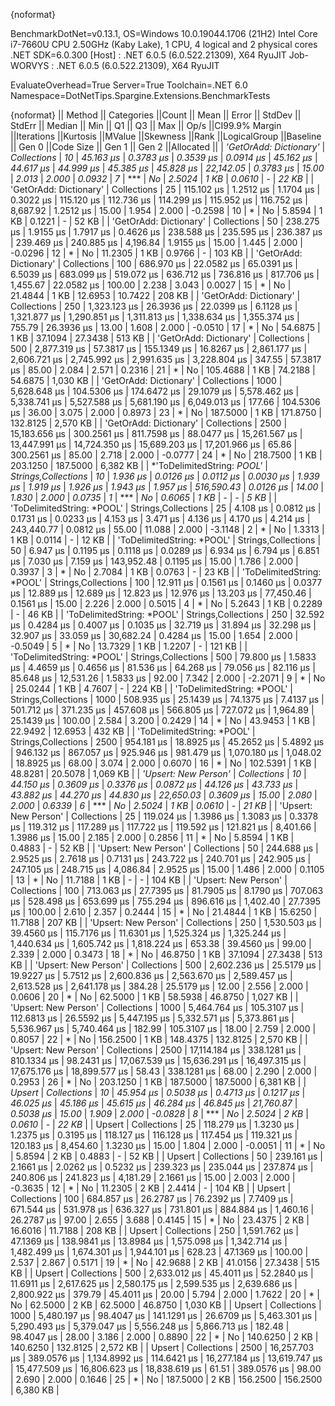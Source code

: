 {noformat}

BenchmarkDotNet=v0.13.1, OS=Windows 10.0.19044.1706 (21H2)
Intel Core i7-7660U CPU 2.50GHz (Kaby Lake), 1 CPU, 4 logical and 2 physical cores
.NET SDK=6.0.300
  [Host]     : .NET 6.0.5 (6.0.522.21309), X64 RyuJIT
  Job-WORVYS : .NET 6.0.5 (6.0.522.21309), X64 RyuJIT

EvaluateOverhead=True  Server=True  Toolchain=.NET 6.0  
Namespace=DotNetTips.Spargine.Extensions.BenchmarkTests  

{noformat}
||                    Method ||         Categories ||Count ||         Mean ||      Error ||       StdDev ||     StdErr ||       Median ||          Min ||           Q1 ||           Q3 ||          Max ||      Op/s ||CI99.9% Margin ||Iterations ||Kurtosis ||MValue ||Skewness ||Rank ||LogicalGroup ||Baseline ||   Gen 0 ||Code Size ||   Gen 1 ||   Gen 2 ||Allocated ||
|     *'GetOrAdd: Dictionary'* |         *Collections* |    *10* |     *45.163 μs* |   *0.3783 μs* |     *0.3539 μs* |   *0.0914 μs* |     *45.162 μs* |     *44.617 μs* |     *44.999 μs* |     *45.385 μs* |     *45.828 μs* |  *22,142.05* |      *0.3783 μs* |      *15.00* |    *2.013* |  *2.000* |   *0.0932* |    *7* |            *** |       *No* |   *2.5024* |      *1 KB* |   *0.0610* |        *-* |     *22 KB* |
|     'GetOrAdd: Dictionary' |         Collections |    25 |    115.102 μs |   1.2512 μs |     1.1704 μs |   0.3022 μs |    115.120 μs |    112.736 μs |    114.299 μs |    115.952 μs |    116.752 μs |   8,687.92 |      1.2512 μs |      15.00 |    1.954 |  2.000 |  -0.2598 |   10 |            * |       No |   5.8594 |      1 KB |   0.1221 |        - |     52 KB |
|     'GetOrAdd: Dictionary' |         Collections |    50 |    238.275 μs |   1.9155 μs |     1.7917 μs |   0.4626 μs |    238.588 μs |    235.595 μs |    236.387 μs |    239.469 μs |    240.885 μs |   4,196.84 |      1.9155 μs |      15.00 |    1.445 |  2.000 |  -0.0296 |   12 |            * |       No |  11.2305 |      1 KB |   0.9766 |        - |    103 KB |
|     'GetOrAdd: Dictionary' |         Collections |   100 |    686.970 μs |  22.0582 μs |    65.0391 μs |   6.5039 μs |    683.099 μs |    519.072 μs |    636.712 μs |    736.816 μs |    817.706 μs |   1,455.67 |     22.0582 μs |     100.00 |    2.238 |  3.043 |   0.0027 |   15 |            * |       No |  21.4844 |      1 KB |  12.6953 |  10.7422 |    208 KB |
|     'GetOrAdd: Dictionary' |         Collections |   250 |  1,323.123 μs |  26.3936 μs |    22.0399 μs |   6.1128 μs |  1,321.877 μs |  1,290.851 μs |  1,311.813 μs |  1,338.634 μs |  1,355.374 μs |     755.79 |     26.3936 μs |      13.00 |    1.608 |  2.000 |  -0.0510 |   17 |            * |       No |  54.6875 |      1 KB |  37.1094 |  27.3438 |    513 KB |
|     'GetOrAdd: Dictionary' |         Collections |   500 |  2,877.319 μs |  57.3817 μs |   155.1349 μs |  16.8267 μs |  2,861.177 μs |  2,606.721 μs |  2,745.992 μs |  2,991.635 μs |  3,228.804 μs |     347.55 |     57.3817 μs |      85.00 |    2.084 |  2.571 |   0.2316 |   21 |            * |       No | 105.4688 |      1 KB |  74.2188 |  54.6875 |  1,030 KB |
|     'GetOrAdd: Dictionary' |         Collections |  1000 |  5,628.648 μs | 104.5306 μs |   174.6472 μs |  29.1079 μs |  5,578.462 μs |  5,338.741 μs |  5,527.588 μs |  5,681.190 μs |  6,049.013 μs |     177.66 |    104.5306 μs |      36.00 |    3.075 |  2.000 |   0.8973 |   23 |            * |       No | 187.5000 |      1 KB | 171.8750 | 132.8125 |  2,570 KB |
|     'GetOrAdd: Dictionary' |         Collections |  2500 | 15,183.656 μs | 300.2561 μs |   811.7598 μs |  88.0477 μs | 15,261.567 μs | 13,447.991 μs | 14,724.350 μs | 15,689.203 μs | 17,201.966 μs |      65.86 |    300.2561 μs |      85.00 |    2.718 |  2.000 |  -0.0777 |   24 |            * |       No | 218.7500 |      1 KB | 203.1250 | 187.5000 |  6,382 KB |
| *'ToDelimitedString: *POOL'* | *Strings,Collections* |    *10* |      *1.936 μs* |   *0.0126 μs* |     *0.0112 μs* |   *0.0030 μs* |      *1.939 μs* |      *1.919 μs* |      *1.926 μs* |      *1.943 μs* |      *1.957 μs* | *516,590.43* |      *0.0126 μs* |      *14.00* |    *1.830* |  *2.000* |   *0.0735* |    *1* |            *** |       *No* |   *0.6065* |      *1 KB* |        *-* |        *-* |      *5 KB* |
| 'ToDelimitedString: *POOL' | Strings,Collections |    25 |      4.108 μs |   0.0812 μs |     0.1731 μs |   0.0233 μs |      4.153 μs |      3.471 μs |      4.136 μs |      4.170 μs |      4.214 μs | 243,440.77 |      0.0812 μs |      55.00 |   11.088 |  2.000 |  -3.1148 |    2 |            * |       No |   1.3313 |      1 KB |   0.0114 |        - |     12 KB |
| 'ToDelimitedString: *POOL' | Strings,Collections |    50 |      6.947 μs |   0.1195 μs |     0.1118 μs |   0.0289 μs |      6.934 μs |      6.794 μs |      6.851 μs |      7.030 μs |      7.159 μs | 143,952.48 |      0.1195 μs |      15.00 |    1.786 |  2.000 |   0.3937 |    3 |            * |       No |   2.7084 |      1 KB |   0.0763 |        - |     23 KB |
| 'ToDelimitedString: *POOL' | Strings,Collections |   100 |     12.911 μs |   0.1561 μs |     0.1460 μs |   0.0377 μs |     12.889 μs |     12.689 μs |     12.823 μs |     12.976 μs |     13.203 μs |  77,450.46 |      0.1561 μs |      15.00 |    2.226 |  2.000 |   0.5015 |    4 |            * |       No |   5.2643 |      1 KB |   0.2289 |        - |     46 KB |
| 'ToDelimitedString: *POOL' | Strings,Collections |   250 |     32.592 μs |   0.4284 μs |     0.4007 μs |   0.1035 μs |     32.719 μs |     31.894 μs |     32.298 μs |     32.907 μs |     33.059 μs |  30,682.24 |      0.4284 μs |      15.00 |    1.654 |  2.000 |  -0.5049 |    5 |            * |       No |  13.7329 |      1 KB |   1.2207 |        - |    121 KB |
| 'ToDelimitedString: *POOL' | Strings,Collections |   500 |     79.800 μs |   1.5833 μs |     4.4659 μs |   0.4656 μs |     81.536 μs |     64.268 μs |     79.056 μs |     82.116 μs |     85.648 μs |  12,531.26 |      1.5833 μs |      92.00 |    7.342 |  2.000 |  -2.2071 |    9 |            * |       No |  25.0244 |      1 KB |   4.7607 |        - |    224 KB |
| 'ToDelimitedString: *POOL' | Strings,Collections |  1000 |    508.935 μs |  25.1439 μs |    74.1375 μs |   7.4137 μs |    501.712 μs |    371.235 μs |    457.608 μs |    566.805 μs |    727.072 μs |   1,964.89 |     25.1439 μs |     100.00 |    2.584 |  3.200 |   0.2429 |   14 |            * |       No |  43.9453 |      1 KB |  22.9492 |  12.6953 |    432 KB |
| 'ToDelimitedString: *POOL' | Strings,Collections |  2500 |    954.181 μs |  18.8925 μs |    45.2652 μs |   5.4892 μs |    946.132 μs |    867.057 μs |    925.946 μs |    981.479 μs |  1,070.180 μs |   1,048.02 |     18.8925 μs |      68.00 |    3.074 |  2.000 |   0.6070 |   16 |            * |       No | 102.5391 |      1 KB |  48.8281 |  20.5078 |  1,069 KB |
|       *'Upsert: New Person'* |         *Collections* |    *10* |     *44.150 μs* |   *0.3609 μs* |     *0.3376 μs* |   *0.0872 μs* |     *44.126 μs* |     *43.733 μs* |     *43.882 μs* |     *44.270 μs* |     *44.830 μs* |  *22,650.03* |      *0.3609 μs* |      *15.00* |    *2.080* |  *2.000* |   *0.6339* |    *6* |            *** |       *No* |   *2.5024* |      *1 KB* |   *0.0610* |        *-* |     *21 KB* |
|       'Upsert: New Person' |         Collections |    25 |    119.024 μs |   1.3986 μs |     1.3083 μs |   0.3378 μs |    119.312 μs |    117.289 μs |    117.722 μs |    119.592 μs |    121.821 μs |   8,401.66 |      1.3986 μs |      15.00 |    2.185 |  2.000 |   0.2856 |   11 |            * |       No |   5.8594 |      1 KB |   0.4883 |        - |     52 KB |
|       'Upsert: New Person' |         Collections |    50 |    244.688 μs |   2.9525 μs |     2.7618 μs |   0.7131 μs |    243.722 μs |    240.701 μs |    242.905 μs |    247.105 μs |    248.715 μs |   4,086.84 |      2.9525 μs |      15.00 |    1.486 |  2.000 |   0.1105 |   13 |            * |       No |  11.7188 |      1 KB |        - |        - |    104 KB |
|       'Upsert: New Person' |         Collections |   100 |    713.063 μs |  27.7395 μs |    81.7905 μs |   8.1790 μs |    707.063 μs |    528.498 μs |    653.699 μs |    755.294 μs |    896.616 μs |   1,402.40 |     27.7395 μs |     100.00 |    2.610 |  2.357 |   0.2444 |   15 |            * |       No |  21.4844 |      1 KB |  15.6250 |  11.7188 |    207 KB |
|       'Upsert: New Person' |         Collections |   250 |  1,530.503 μs |  39.4560 μs |   115.7176 μs |  11.6301 μs |  1,525.324 μs |  1,325.244 μs |  1,440.634 μs |  1,605.742 μs |  1,818.224 μs |     653.38 |     39.4560 μs |      99.00 |    2.339 |  2.000 |   0.3473 |   18 |            * |       No |  46.8750 |      1 KB |  37.1094 |  27.3438 |    513 KB |
|       'Upsert: New Person' |         Collections |   500 |  2,602.236 μs |  25.5179 μs |    19.9227 μs |   5.7512 μs |  2,600.836 μs |  2,563.670 μs |  2,589.457 μs |  2,613.528 μs |  2,641.178 μs |     384.28 |     25.5179 μs |      12.00 |    2.556 |  2.000 |   0.0606 |   20 |            * |       No |  62.5000 |      1 KB |  58.5938 |  46.8750 |  1,027 KB |
|       'Upsert: New Person' |         Collections |  1000 |  5,464.764 μs | 105.3107 μs |   112.6813 μs |  26.5592 μs |  5,447.195 μs |  5,332.571 μs |  5,373.861 μs |  5,536.967 μs |  5,740.464 μs |     182.99 |    105.3107 μs |      18.00 |    2.759 |  2.000 |   0.8057 |   22 |            * |       No | 156.2500 |      1 KB | 148.4375 | 132.8125 |  2,570 KB |
|       'Upsert: New Person' |         Collections |  2500 | 17,114.184 μs | 338.1281 μs |   810.1334 μs |  98.2431 μs | 17,067.539 μs | 15,636.291 μs | 16,497.315 μs | 17,675.176 μs | 18,899.577 μs |      58.43 |    338.1281 μs |      68.00 |    2.290 |  2.000 |   0.2953 |   26 |            * |       No | 203.1250 |      1 KB | 187.5000 | 187.5000 |  6,381 KB |
|                     *Upsert* |         *Collections* |    *10* |     *45.954 μs* |   *0.5038 μs* |     *0.4713 μs* |   *0.1217 μs* |     *46.025 μs* |     *45.186 μs* |     *45.615 μs* |     *46.284 μs* |     *46.845 μs* |  *21,760.87* |      *0.5038 μs* |      *15.00* |    *1.909* |  *2.000* |  *-0.0828* |    *8* |            *** |       *No* |   *2.5024* |      *2 KB* |   *0.0610* |        *-* |     *22 KB* |
|                     Upsert |         Collections |    25 |    118.279 μs |   1.3230 μs |     1.2375 μs |   0.3195 μs |    118.127 μs |    116.128 μs |    117.454 μs |    119.321 μs |    120.183 μs |   8,454.60 |      1.3230 μs |      15.00 |    1.804 |  2.000 |  -0.0051 |   11 |            * |       No |   5.8594 |      2 KB |   0.4883 |        - |     52 KB |
|                     Upsert |         Collections |    50 |    239.161 μs |   2.1661 μs |     2.0262 μs |   0.5232 μs |    239.323 μs |    235.044 μs |    237.874 μs |    240.806 μs |    241.823 μs |   4,181.29 |      2.1661 μs |      15.00 |    2.003 |  2.000 |  -0.3635 |   12 |            * |       No |  11.2305 |      2 KB |   2.4414 |        - |    104 KB |
|                     Upsert |         Collections |   100 |    684.857 μs |  26.2787 μs |    76.2392 μs |   7.7409 μs |    671.544 μs |    531.978 μs |    636.327 μs |    731.801 μs |    884.884 μs |   1,460.16 |     26.2787 μs |      97.00 |    2.655 |  3.688 |   0.4145 |   15 |            * |       No |  23.4375 |      2 KB |  16.6016 |  11.7188 |    208 KB |
|                     Upsert |         Collections |   250 |  1,591.762 μs |  47.1369 μs |   138.9841 μs |  13.8984 μs |  1,575.098 μs |  1,342.714 μs |  1,482.499 μs |  1,674.301 μs |  1,944.101 μs |     628.23 |     47.1369 μs |     100.00 |    2.537 |  2.867 |   0.5171 |   19 |            * |       No |  42.9688 |      2 KB |  41.0156 |  27.3438 |    515 KB |
|                     Upsert |         Collections |   500 |  2,633.012 μs |  45.4011 μs |    52.2840 μs |  11.6911 μs |  2,617.625 μs |  2,580.175 μs |  2,599.535 μs |  2,639.686 μs |  2,800.922 μs |     379.79 |     45.4011 μs |      20.00 |    5.794 |  2.000 |   1.7622 |   20 |            * |       No |  62.5000 |      2 KB |  62.5000 |  46.8750 |  1,030 KB |
|                     Upsert |         Collections |  1000 |  5,480.197 μs |  98.4047 μs |   141.1291 μs |  26.6709 μs |  5,463.301 μs |  5,290.493 μs |  5,379.047 μs |  5,556.248 μs |  5,866.713 μs |     182.48 |     98.4047 μs |      28.00 |    3.186 |  2.000 |   0.8890 |   22 |            * |       No | 140.6250 |      2 KB | 140.6250 | 132.8125 |  2,572 KB |
|                     Upsert |         Collections |  2500 | 16,257.703 μs | 389.0576 μs | 1,134.8992 μs | 114.6421 μs | 16,277.184 μs | 13,619.747 μs | 15,477.509 μs | 16,806.623 μs | 18,838.619 μs |      61.51 |    389.0576 μs |      98.00 |    2.690 |  2.000 |   0.1646 |   25 |            * |       No | 187.5000 |      2 KB | 156.2500 | 156.2500 |  6,380 KB |
